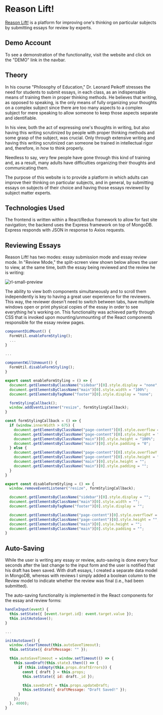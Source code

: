 # Reason Lift!
[Reason Lift!](https://www.reasonlift.com "Reason Lift!") is a platform for improving one's thinking on particular subjects by submitting essays for review by experts.

## Demo Account

To see a demonstration of the functionality, visit the website and click on the "DEMO" link in the navbar.

## Theory

In his course "Philosophy of Education," Dr. Leonard Peikoff stresses the need for students to submit essays, in each class, as an indispensable means of training them in proper thinking methods. He believes that writing, as opposed to speaking, is the only means of fully organizing your thoughts on a complex subject since there are too many aspects to a complex subject for mere speaking to allow someone to keep those aspects separate and identifiable.

In his view, both the act of expressing one's thoughts in writing, but also having this writing scrutinized by people with proper thinking methods and some grasp of the subject, was crucial. Only through extensive writing and having this writing scrutinized can someone be trained in intellectual rigor and, therefore, in how to think properly.

Needless to say, very few people have gone through this kind of training and, as a result, many adults have difficulties organizing their thoughts and communicating them.

The purpose of this website is to provide a platform in which adults can improve their thinking on particular subjects, and in general, by submitting essays on subjects of their choice and having those essays reviewed by subject matter experts.

## Technologies Used

The frontend is written within a React/Redux framework to allow for fast site navigation; the backend uses the Express framework on top of MongoDB. Express responds with JSON in response to Axios requests.

## Reviewing Essays

Reason Lift! has two modes: essay submission mode and essay review mode. In "Review Mode," the split-screen view shown below allows the user to view, at the same time, both the essay being reviewed and the review he is writing:

![rl-small-preview](https://user-images.githubusercontent.com/2721658/115614566-1b88f580-a2ab-11eb-97b6-0160182b0d33.png)

The ability to view both components simultaneously and to scroll them independently is key to having a great user experience for the reviewers. This way, the reviewer doesn't need to switch between tabs, have multiple windows open or print physical copies of the essay in order to see everything he's working on. This functionality was achieved partly through CSS that is invoked upon mounting/unmounting of the React components responsible for the essay review pages.

```javascript
componentDidMount() {
  FormUtil.enableFormStyling();
  ...
}

...
  
componentWillUnmount() {
  FormUtil.disableFormStyling();
}
```
```javascript
export const enableFormStyling = () => {
  document.getElementsByClassName("sidebar")[0].style.display = "none";
  document.getElementsByClassName("main")[0].style.width = "100%";
  document.getElementsByTagName("footer")[0].style.display = "none";

  formStylingCallback();
  window.addEventListener("resize", formStylingCallback);
}

const formStylingCallback = () => {
  if (window.innerWidth > 675) {
    document.getElementsByClassName("page-content")[0].style.overflow = "hidden";
    document.getElementsByClassName("page-content")[0].style.height = "100%";
    document.getElementsByClassName("main")[0].style.height = "100%";
    document.getElementsByClassName("main")[0].style.padding = "0";
  } else {    
    document.getElementsByClassName("page-content")[0].style.overflowY = "";
    document.getElementsByClassName("page-content")[0].style.height = "";
    document.getElementsByClassName("main")[0].style.height = "";
    document.getElementsByClassName("main")[0].style.padding = "";
  }
}

export const disableFormStyling = () => {
  window.removeEventListener("resize", formStylingCallback);

  document.getElementsByClassName("sidebar")[0].style.display = "";
  document.getElementsByClassName("main")[0].style.width = "";  
  document.getElementsByTagName("footer")[0].style.display = "";

  document.getElementsByClassName("page-content")[0].style.overflowY = "";
  document.getElementsByClassName("page-content")[0].style.height = "";
  document.getElementsByClassName("main")[0].style.height = "";
  document.getElementsByClassName("main")[0].style.padding = "";
}
```

## Auto-Saving

While the user is writing any essay or review, auto-saving is done every four seconds after the last change to the input form and the user is notified that his draft has been saved. With draft essays, I created a separate data model in MongoDB, whereas with reviews I simply added a boolean column to the Review model to indicate whether the review was final (i.e., had been submitted).

The auto-saving functionality is implemented in the React components for the essay and review forms:

```javascript
handleInput(event) {
  this.setState({ [event.target.id]: event.target.value });
  this.initAutoSave();
}

...

initAutoSave() {
  window.clearTimeout(this.autoSaveTimeout);
  this.setState({ draftMessage: "" });

  this.autoSaveTimeout = window.setTimeout(() => {
    this.saveDraft(this.state).then(() => {
      if (this.isEmpty(this.props.draftErrors)) {
        const { draft } = this.props;
        this.setState({ id: draft._id });

        this.saveDraft = this.props.updateDraft;
        this.setState({ draftMessage: "Draft Saved!" });
      }
    });
  }, 4000);
}
```
